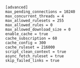    [advanced]
    max_pending_connections = 10240
    max_concurrent_threads = 4
    max_allowed_rulesets = 255
    max_allowed_rules = 0
    max_allowed_download_size = 0
    enable_cache = true
    cache_subscription = 60
    cache_config = 300
    cache_ruleset = 216000
    script_clean_context = true
    async_fetch_ruleset = true
    skip_failed_links = true

